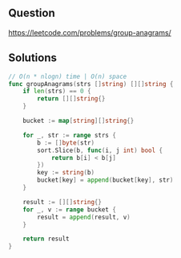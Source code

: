 ## Question

https://leetcode.com/problems/group-anagrams/

## Solutions

```go
// O(n * nlogn) time | O(n) space
func groupAnagrams(strs []string) [][]string {
	if len(strs) == 0 {
		return [][]string{}
	}

	bucket := map[string][]string{}

	for _, str := range strs {
		b := []byte(str)
		sort.Slice(b, func(i, j int) bool {
			return b[i] < b[j]
		})
		key := string(b)
		bucket[key] = append(bucket[key], str)
	}

	result := [][]string{}
	for _, v := range bucket {
		result = append(result, v)
	}

	return result
}
```
